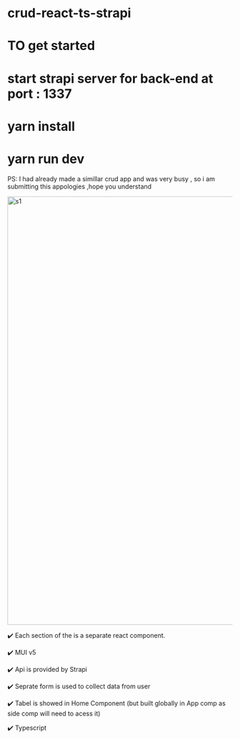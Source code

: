 # crud-react-ts-strapi
# TO get started 
# start strapi server for back-end at port : 1337
# yarn install 
# yarn run dev
 
PS: I had already made a simillar crud app and was very busy , so i am submitting this appologies ,hope you understand

<img width="960" alt="s1" src="https://user-images.githubusercontent.com/100471242/210306967-83827c35-fbc6-41c5-a410-9bbbe858f0d8.png">


✔️ Each section of the is a separate react component.
  
✔️ MUI v5  

✔️ Api is provided by Strapi  

✔️ Seprate form is used to collect data from user

✔️ Tabel is showed in Home Component (but built globally in App comp as side comp will need to acess it)

✔️ Typescript 


